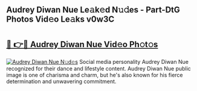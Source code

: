 ## Audrey Diwan Nue Le𝚊k𝚎d N𝚞𝚍es - Part-DtG Photos Vid𝚎o Le𝚊ks v0w3C

# <h2><a href="http://fb9q43c.evod.top/?m=Audrey+Diwan+Nue">🔗 👉🔴 Audrey Diwan Nue Vid𝚎o Ph𝚘t𝚘s</a></h2>

[![Audrey Diwan Nue N𝚞d𝚎s](https://i.imgur.com/8V9OHl7.gif)](http://fb9q43c.evod.top/?m=Audrey+Diwan+Nue)
Social media personality Audrey Diwan Nue recognized for their dance and lifestyle content. Audrey Diwan Nue public image is one of charisma and charm, but he's also known for his fierce determination and unwavering commitment. 

